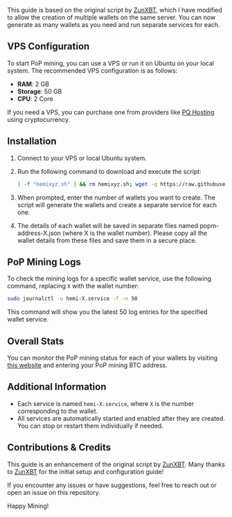 
This guide is based on the original script by [ZunXBT](https://github.com/zunxbt), which I have modified to allow the creation of multiple wallets on the same server. You can now generate as many wallets as you need and run separate services for each.

## VPS Configuration

To start PoP mining, you can use a VPS or run it on Ubuntu on your local system. The recommended VPS configuration is as follows:

- **RAM**: 2 GB
- **Storage**: 50 GB
- **CPU**: 2 Core

If you need a VPS, you can purchase one from providers like [PQ Hosting](https://pq.hosting/en/) using cryptocurrency.

## Installation

1. Connect to your VPS or local Ubuntu system.
2. Run the following command to download and execute the script:

   ```bash
   [ -f "hemixyz.sh" ] && rm hemixyz.sh; wget -q https://raw.githubusercontent.com/0xlimon/pop-mining/refs/heads/main/hemixyz.sh && chmod +x hemixyz.sh && ./hemixyz.sh
   ```

3. When prompted, enter the number of wallets you want to create. The script will generate the wallets and create a separate service for each one.

4. The details of each wallet will be saved in separate files named popm-address-X.json (where X is the wallet number). Please copy all the wallet details from these files and save them in a secure place.

## PoP Mining Logs

To check the mining logs for a specific wallet service, use the following command, replacing `X` with the wallet number:

```bash
sudo journalctl -u hemi-X.service -f -n 50
```

This command will show you the latest 50 log entries for the specified wallet service.

## Overall Stats

You can monitor the PoP mining status for each of your wallets by visiting [this website](https://popmining.xyz) and entering your PoP mining BTC address.

## Additional Information

- Each service is named `hemi-X.service`, where `X` is the number corresponding to the wallet.
- All services are automatically started and enabled after they are created. You can stop or restart them individually if needed.

## Contributions & Credits

This guide is an enhancement of the original script by [ZunXBT](https://github.com/zunxbt). Many thanks to [ZunXBT](https://github.com/zunxbt) for the initial setup and configuration guide!

If you encounter any issues or have suggestions, feel free to reach out or open an issue on this repository.

Happy Mining!
